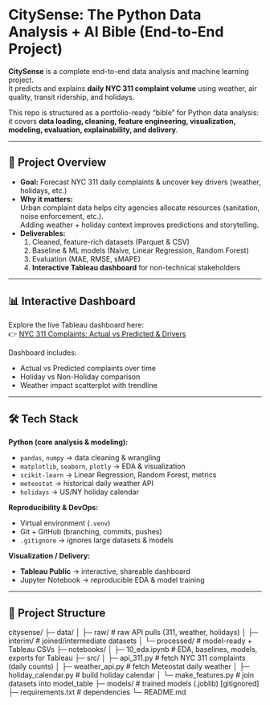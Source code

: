 # CitySense: The Python Data Analysis + AI Bible (End-to-End Project)

**CitySense** is a complete end-to-end data analysis and machine learning project.  
It predicts and explains **daily NYC 311 complaint volume** using weather, air quality, transit ridership, and holidays.  

This repo is structured as a portfolio-ready “bible” for Python data analysis: it covers **data loading, cleaning, feature engineering, visualization, modeling, evaluation, explainability, and delivery**.  

---

## 🚀 Project Overview
- **Goal:** Forecast NYC 311 daily complaints & uncover key drivers (weather, holidays, etc.)
- **Why it matters:**  
  Urban complaint data helps city agencies allocate resources (sanitation, noise enforcement, etc.).  
  Adding weather + holiday context improves predictions and storytelling.
- **Deliverables:**  
  1. Cleaned, feature-rich datasets (Parquet & CSV)  
  2. Baseline & ML models (Naive, Linear Regression, Random Forest)  
  3. Evaluation (MAE, RMSE, sMAPE)  
  4. **Interactive Tableau dashboard** for non-technical stakeholders  

---

## 📊 Interactive Dashboard
Explore the live Tableau dashboard here:  
👉 [NYC 311 Complaints: Actual vs Predicted & Drivers](https://public.tableau.com/app/profile/tanvi.patel1273/viz/NYC311ComplaintsAnalysis_17569472685230/NYC311ComplaintsActualvsPredictedDrivers?publish=yes)

Dashboard includes:
- Actual vs Predicted complaints over time  
- Holiday vs Non-Holiday comparison  
- Weather impact scatterplot with trendline  

---

## 🛠️ Tech Stack
**Python (core analysis & modeling):**
- `pandas`, `numpy` → data cleaning & wrangling  
- `matplotlib`, `seaborn`, `plotly` → EDA & visualization  
- `scikit-learn` → Linear Regression, Random Forest, metrics  
- `meteostat` → historical daily weather API  
- `holidays` → US/NY holiday calendar  

**Reproducibility & DevOps:**
- Virtual environment (`.venv`)  
- Git + GitHub (branching, commits, pushes)  
- `.gitignore` → ignores large datasets & models  

**Visualization / Delivery:**
- **Tableau Public** → interactive, shareable dashboard  
- Jupyter Notebook → reproducible EDA & model training  

---

## 📂 Project Structure
citysense/
├─ data/
│ ├─ raw/ # raw API pulls (311, weather, holidays)
│ ├─ interim/ # joined/intermediate datasets
│ └─ processed/ # model-ready + Tableau CSVs
├─ notebooks/
│ ├─ 10_eda.ipynb # EDA, baselines, models, exports for Tableau
├─ src/
│ ├─ api_311.py # fetch NYC 311 complaints (daily counts)
│ ├─ weather_api.py # fetch Meteostat daily weather
│ ├─ holiday_calendar.py # build holiday calendar
│ └─ make_features.py # join datasets into model_table
├─ models/ # trained models (.joblib) [gitignored]
├─ requirements.txt # dependencies
└─ README.md
